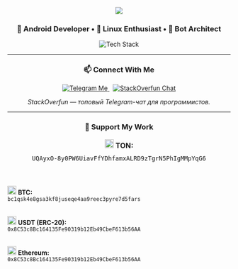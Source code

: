 <p align="center">
  <img src="https://readme-typing-svg.demolab.com?font=Fira+Code&size=24&duration=4000&pause=1000&color=00FF00&center=true&vCenter=true&width=600&lines=Wake+up,+Neo...;The+Matrix+has+you.;Follow+the+white+rabbit...;Knock+knock,+Neo." />
</p>

<h3 align="center">
  🧠 Android Developer • 🐧 Linux Enthusiast • 🤖 Bot Architect
</h3>

<p align="center">
  <img src="https://skillicons.dev/icons?i=java,kotlin,androidstudio,python,linux,git&perline=6" alt="Tech Stack" />
</p>

<hr>

<h3 align="center">📫 Connect With Me</h3>

<p align="center">
  <a href="https://t.me/cobralicious" target="_blank">
    <img alt="Telegram Me" src="https://img.shields.io/badge/@cobralicious-2CA5E0?style=for-the-badge&logo=telegram&logoColor=white" />
  </a>
  &nbsp;
  <a href="https://t.me/StackOverfunChat" target="_blank">
    <img alt="StackOverfun Chat" src="https://img.shields.io/badge/Join-StackOverfun_Chat-0088cc?style=for-the-badge&logo=telegram&logoColor=white" />
  </a>
</p>

<p align="center"><i>StackOverfun — топовый Telegram-чат для программистов.</i></p>

<hr>

<h3 align="center">💎 Support My Work</h3>

<p align="center" style="font-size:16px; line-height: 2;">
  <img src="https://s2.coinmarketcap.com/static/img/coins/64x64/11419.png" width="20" /> <strong>TON:</strong><br />
  <code>UQAyxO-8y0PW6UiavFfYDhfamxALRD9zTgrN5PhIgMMpYqG6</code><br /><br />

  <img src="https://s2.coinmarketcap.com/static/img/coins/64x64/1.png" width="20" /> <strong>BTC:</strong><br />
  <code>bc1qsk4e8gsa3kf8juseqe4aa9reec3pyre7d5fars</code><br /><br />

  <img src="https://s2.coinmarketcap.com/static/img/coins/64x64/825.png" width="20" /> <strong>USDT (ERC-20):</strong><br />
  <code>0x8C53c8Bc164135Fe90319b12Eb49CbeF613b56AA</code><br /><br />

  <img src="https://s2.coinmarketcap.com/static/img/coins/64x64/1027.png" width="20" /> <strong>Ethereum:</strong><br />
  <code>0x8C53c8Bc164135Fe90319b12Eb49CbeF613b56AA</code>
</p>
